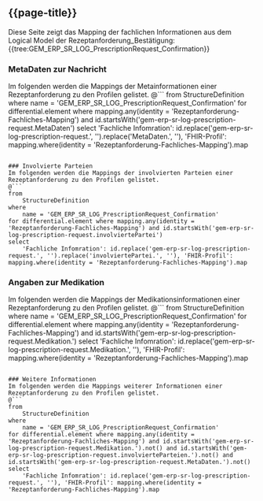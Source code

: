 ## {{page-title}}

Diese Seite zeigt das Mapping der fachlichen Informationen aus dem Logical Model der Rezeptanforderung_Bestätigung: {{tree:GEM_ERP_SR_LOG_PrescriptionRequest_Confirmation}}

### MetaDaten zur Nachricht
Im folgenden werden die Mappings der Metainformationen einer Rezeptanforderung zu den Profilen gelistet.
@```
from
	StructureDefinition
where
	name = 'GEM_ERP_SR_LOG_PrescriptionRequest_Confirmation'
for differential.element where mapping.any(identity = 'Rezeptanforderung-Fachliches-Mapping') and id.startsWith('gem-erp-sr-log-prescription-request.MetaDaten')
select
	'Fachliche Infomration': id.replace('gem-erp-sr-log-prescription-request.', '').replace('MetaDaten.', ''), 'FHIR-Profil': mapping.where(identity = 'Rezeptanforderung-Fachliches-Mapping').map
```

### Involvierte Parteien
Im folgenden werden die Mappings der involvierten Parteien einer Rezeptanforderung zu den Profilen gelistet.
@```
from
	StructureDefinition
where
	name = 'GEM_ERP_SR_LOG_PrescriptionRequest_Confirmation'
for differential.element where mapping.any(identity = 'Rezeptanforderung-Fachliches-Mapping') and id.startsWith('gem-erp-sr-log-prescription-request.involviertePartei')
select
	'Fachliche Infomration': id.replace('gem-erp-sr-log-prescription-request.', '').replace('involviertePartei.', ''), 'FHIR-Profil': mapping.where(identity = 'Rezeptanforderung-Fachliches-Mapping').map
```

### Angaben zur Medikation
Im folgenden werden die Mappings der Medikationsinformationen einer Rezeptanforderung zu den Profilen gelistet.
@```
from
	StructureDefinition
where
	name = 'GEM_ERP_SR_LOG_PrescriptionRequest_Confirmation'
for differential.element where mapping.any(identity = 'Rezeptanforderung-Fachliches-Mapping') and id.startsWith('gem-erp-sr-log-prescription-request.Medikation.')
select
	'Fachliche Infomration': id.replace('gem-erp-sr-log-prescription-request.Medikation.', ''), 'FHIR-Profil': mapping.where(identity = 'Rezeptanforderung-Fachliches-Mapping').map
```

### Weitere Informationen
Im folgenden werden die Mappings weiterer Informationen einer Rezeptanforderung zu den Profilen gelistet.
@```
from
	StructureDefinition
where
	name = 'GEM_ERP_SR_LOG_PrescriptionRequest_Confirmation'
for differential.element where mapping.any(identity = 'Rezeptanforderung-Fachliches-Mapping') and id.startsWith('gem-erp-sr-log-prescription-request.Medikation.').not() and id.startsWith('gem-erp-sr-log-prescription-request.involvierteParteien.').not() and id.startsWith('gem-erp-sr-log-prescription-request.MetaDaten.').not()
select
	'Fachliche Infomration': id.replace('gem-erp-sr-log-prescription-request.', ''), 'FHIR-Profil': mapping.where(identity = 'Rezeptanforderung-Fachliches-Mapping').map
```